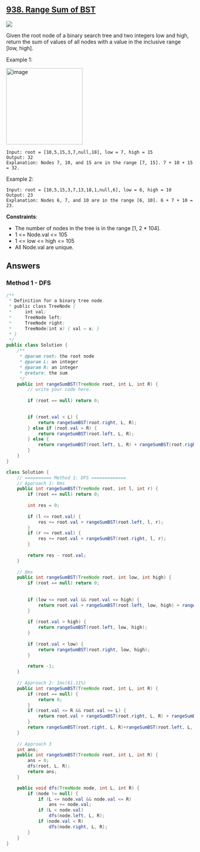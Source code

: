 ## [938. Range Sum of BST](https://leetcode.com/problems/range-sum-of-bst/)

![](https://github.com/weltond/DataStructure/blob/master/easy.PNG)

Given the root node of a binary search tree and two integers low and high, return the sum of values of all nodes with a value in the inclusive range [low, high].

 

Example 1:

<img width="205" alt="image" src="https://user-images.githubusercontent.com/9000286/154623031-42660144-60ba-4406-889b-58dc78f7c695.png">

```
Input: root = [10,5,15,3,7,null,18], low = 7, high = 15
Output: 32
Explanation: Nodes 7, 10, and 15 are in the range [7, 15]. 7 + 10 + 15 = 32.
```

Example 2:

```
Input: root = [10,5,15,3,7,13,18,1,null,6], low = 6, high = 10
Output: 23
Explanation: Nodes 6, 7, and 10 are in the range [6, 10]. 6 + 7 + 10 = 23.
``` 

**Constraints**:

- The number of nodes in the tree is in the range [1, 2 * 104].
- 1 <= Node.val <= 105
- 1 <= low <= high <= 105
- All Node.val are unique.

## Answers

### Method 1 - DFS

```java
/**
 * Definition for a binary tree node.
 * public class TreeNode {
 *     int val;
 *     TreeNode left;
 *     TreeNode right;
 *     TreeNode(int x) { val = x; }
 * }
 */
public class Solution {
    /**
     * @param root: the root node
     * @param L: an integer
     * @param R: an integer
     * @return: the sum
     */
    public int rangeSumBST(TreeNode root, int L, int R) {
        // write your code here.
    
        if (root == null) return 0;
        

        if (root.val < L) {
            return rangeSumBST(root.right, L, R);
        } else if (root.val > R) {
            return rangeSumBST(root.left, L, R);
        } else {
            return rangeSumBST(root.left, L, R) + rangeSumBST(root.right, L, R) + root.val;
        }
    }
}

class Solution {
    // ========== Method 1: DFS =============
    // Approach 1: 0ms
    public int rangeSumBST(TreeNode root, int l, int r) {
        if (root == null) return 0;
        
        int res = 0;
        
        if (l <= root.val) {
            res += root.val + rangeSumBST(root.left, l, r);
        }
        if (r >= root.val) {
            res += root.val + rangeSumBST(root.right, l, r);
        }
        
        return res - root.val;
    }
    
    // 0ms
    public int rangeSumBST(TreeNode root, int low, int high) {
        if (root == null) return 0;
        
        
        if (low <= root.val && root.val <= high) {
            return root.val + rangeSumBST(root.left, low, high) + rangeSumBST(root.right, low, high);
        }
        
        if (root.val > high) {
            return rangeSumBST(root.left, low, high);
        }
        
        if (root.val < low) {
            return rangeSumBST(root.right, low, high);
        }
        
        return -1;
    }
    
    // Approach 2: 1ms(61.11%)
    public int rangeSumBST(TreeNode root, int L, int R) {
        if (root == null) {
            return 0;
        }
        if (root.val <= R && root.val >= L) {
            return root.val + rangeSumBST(root.right, L, R) + rangeSumBST(root.left, L, R);
        }
        return rangeSumBST(root.right, L, R)+rangeSumBST(root.left, L, R);
    }
    
    // Approach 3
    int ans;
    public int rangeSumBST(TreeNode root, int L, int R) {
        ans = 0;
        dfs(root, L, R);
        return ans;
    }

    public void dfs(TreeNode node, int L, int R) {
        if (node != null) {
            if (L <= node.val && node.val <= R)
                ans += node.val;
            if (L < node.val)
                dfs(node.left, L, R);
            if (node.val < R)
                dfs(node.right, L, R);
        }
    }
}
```
